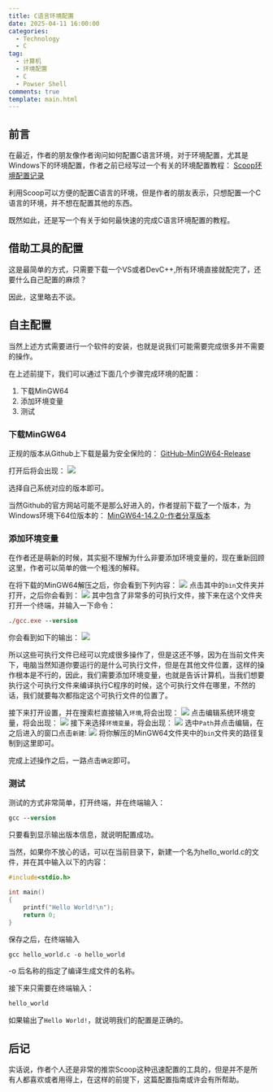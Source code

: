 ```yaml
---
title: C语言环境配置
date: 2025-04-11 16:00:00
categories:
  - Technology
  - C
tag:
  - 计算机
  - 环境配置
  - C
  - Powser Shell
comments: true
template: main.html
---
```

## 前言
在最近，作者的朋友像作者询问如何配置C语言环境，对于环境配置，尤其是Windows下的环境配置，作者之前已经写过一个有关的环境配置教程：
[Scoop环境配置记录](../../Tool/Scoop/Scoop.md)

利用Scoop可以方便的配置C语言的环境，但是作者的朋友表示，只想配置一个C语言的环境，并不想在配置其他的东西。

既然如此，还是写一个有关于如何最快速的完成C语言环境配置的教程。

## 借助工具的配置

这是最简单的方式，只需要下载一个VS或者DevC++,所有环境直接就配完了，还要什么自己配置的麻烦？

因此，这里略去不谈。

## 自主配置
当然上述方式需要进行一个软件的安装，也就是说我们可能需要完成很多并不需要的操作。

在上述前提下，我们可以通过下面几个步骤完成环境的配置：
1. 下载MinGW64
2. 添加环境变量
3. 测试

### 下载MinGW64
正规的版本从Github上下载是最为安全保险的：
[GitHub-MinGW64-Release](https://github.com/niXman/mingw-builds-binaries/releases)

打开后将会出现：
![](img/1.webp)

选择自己系统对应的版本即可。

当然Github的官方网站可能不是那么好进入的，作者提前下载了一个版本，为Windows环境下64位版本的：
[MinGW64-14.2.0-作者分享版本](https://openlist.cflmy.cn/sd/iv5f06Iw/Guest/C/x86_64-14.2.0-release-win32-seh-msvcrt-rt_v12-rev2.7z)

### 添加环境变量
在作者还是萌新的时候，其实挺不理解为什么非要添加环境变量的，现在重新回顾这里，作者可以简单的做一个粗浅的解释。

在将下载的MinGW64解压之后，你会看到下列内容：
![](img/2.webp)
点击其中的`bin`文件夹并打开，之后你会看到：
![](img/3.webp)
其中包含了非常多的可执行文件，接下来在这个文件夹打开一个终端，并输入一下命令：
```ps
./gcc.exe --version
```
你会看到如下的输出：
![](img/4.webp)

所以这些可执行文件已经可以完成很多操作了，但是这还不够，因为在当前文件夹下，电脑当然知道你要运行的是什么可执行文件，但是在其他文件位置，这样的操作根本是不行的，因此，我们需要添加环境变量，也就是告诉计算机，当我们想要执行这个可执行文件来编译执行C程序的时候，这个可执行文件在哪里，不然的话，我们就要每次都指定这个可执行文件的位置了。

接下来打开设置，并在搜索栏直接输入`环境`,将会出现：
![](img/5.webp)
点击编辑系统环境变量，将会出现：
![](img/6.webp)
接下来选择`环境变量`，将会出现：
![](img/7.webp)
选中`Path`并点击编辑，在之后进入的窗口点击`新建`:
![](img/8.webp)
将你解压的MinGW64文件夹中的`bin`文件夹的路径复制到这里即可。

完成上述操作之后，一路点击`确定`即可。

### 测试
测试的方式非常简单，打开终端，并在终端输入：
```ps
gcc --version
```
只要看到显示输出版本信息，就说明配置成功。

当然，如果你不放心的话，可以在当前目录下，新建一个名为hello_world.c的文件，并在其中输入以下的内容：
```C
#include<stdio.h>

int main()
{
	printf("Hello World!\n");
	return 0;
}
```
保存之后，在终端输入

```ps
gcc hello_world.c -o hello_world
```
-o 后名称的指定了编译生成文件的名称。

接下来只需要在终端输入：
```ps
hello_world
```
如果输出了`Hello World!`，就说明我们的配置是正确的。

## 后记
实话说，作者个人还是非常的推崇Scoop这种迅速配置的工具的，但是并不是所有人都喜欢或者用得上，在这样的前提下，这篇配置指南或许会有所帮助。
